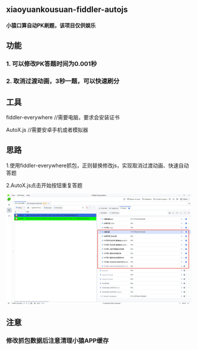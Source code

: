 ﻿## xiaoyuankousuan-fiddler-autojs
#### 小猿口算自动PK刷题，该项目仅供娱乐


## 功能

  ### 1. 可以修改PK答题时间为0.001秒
  
  ### 2. 取消过渡动画，3秒一题，可以快速刷分
  


## 工具

  fiddler-everywhere   //需要电脑，要求会安装证书
  
  AutoX.js  //需要安卓手机或者模拟器

## 思路

1.使用fiddler-everywhere抓包，正则替换修改js，实现取消过渡动画、快速自动答题

2.AutoX.js点击开始按钮重复答题

![fiddler-everywhere抓包替换js](./mp4/fiddler_20241015181548.png)


## 注意

### 修改抓包数据后注意清理小猿APP缓存





























